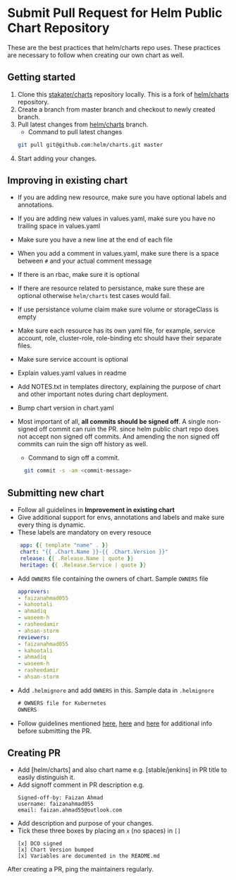 # Submit Pull Request for Helm Public Chart Repository

These are the best practices that helm/charts repo uses. These practices are necessary to follow when creating our own chart as well.

## Getting started

1. Clone this [stakater/charts](https://github.com/stakater/charts) repository locally. This is a fork of [helm/charts](https://github.com/helm/charts) repository.
2. Create a branch from master branch and checkout to newly created branch.
3. Pull latest changes from [helm/charts](https://github.com/helm/charts) branch.
    - Command to pull latest changes
    ```bash
    git pull git@github.com:helm/charts.git master
    ```
4. Start adding your changes.

## Improving in existing chart

- If you are adding new resource, make sure you have optional labels and annotations.
- If you are adding new values in values.yaml, make sure you have no trailing space in values.yaml
- Make sure you have a new line at the end of each file
- When you add a comment in values.yaml, make sure there is a space between `#` and your actual comment message
- If there is an rbac, make sure it is optional
- If there are resource related to persistance, make sure these are optional otherwise `helm/charts` test cases would fail.
- If use persistance volume claim make sure volume or storageClass is empty
- Make sure each resource has its own yaml file, for example, service account, role, cluster-role, role-binding etc should have their separate files.
- Make sure service account is optional
- Explain values.yaml values in readme
- Add NOTES.txt in templates directory, explaining the purpose of chart and other important notes during chart deployment.
- Bump chart version in chart.yaml
- Most important of all, **all commits should be signed off**. A single non-signed off commit can ruin the PR. since helm public chart repo does not accept non signed off commits. And amending the non signed off commits can ruin the sign off history as well.
  - Command to sign off a commit.

  ```bash
    git commit -s -am <commit-message>
  ```

## Submitting new chart

- Follow all guidelines in **Improvement in existing chart**
- Give additional support for envs, annotations and labels and make sure every thing is dynamic.
- These labels are mandatory on every resouce

```yaml
    app: {{ template "name" . }}
    chart: "{{ .Chart.Name }}-{{ .Chart.Version }}"
    release: {{ .Release.Name | quote }}
    heritage: {{ .Release.Service | quote }}
```

- Add `OWNERS` file containing the owners of chart.
    Sample `OWNERS` file
    ```yaml
    approvers:
    - faizanahmad055
    - kahootali
    - ahmadiq
    - waseem-h
    - rasheedamir
    - ahsan-storm
    reviewers:
    - faizanahmad055
    - kahootali
    - ahmadiq
    - waseem-h
    - rasheedamir
    - ahsan-storm
    ```
- Add `.helmignore` and add `OWNERS` in this.
    Sample data in `.helmignore`
    ```txt
    # OWNERS file for Kubernetes
    OWNERS
    ```
- Follow guidelines mentioned [here](https://github.com/helm/helm/tree/master/docs/chart_best_practices), [here](https://github.com/helm/charts/blob/master/REVIEW_GUIDELINES.md) and [here](https://github.com/helm/charts/blob/master/CONTRIBUTING.md) for additional info before submitting the PR.

## Creating PR
- Add [helm/charts] and also chart name e.g. [stable/jenkins] in PR title to easily distinguish it.
- Add signoff comment in PR description e.g.
  ```text
  Signed-off-by: Faizan Ahmad
  username: faizanahmad055
  email: faizan.ahmad55@outlook.com
  ```
- Add description and purpose of your changes.
- Tick these three boxes by placing an `x` (no spaces) in `[]`
  ```text
  [x] DCO signed
  [x] Chart Version bumped
  [x] Variables are documented in the README.md
  ``` 
After creating a PR, ping the maintainers regularly.